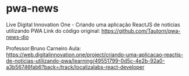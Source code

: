# pwa-news

Live Digital Innovation One - Criando uma aplicação ReactJS de notícias utilizando PWA
Link do código original: https://github.com/Tautorn/pwa-news-dio

Professor:Bruno Carneiro
Aula: https://web.digitalinnovation.one/project/criando-uma-aplicacao-reactjs-de-noticias-utilizando-pwa/learning/49551799-0d5c-4e2b-92a0-a3b56746fab6?back=/track/localizalabs-react-developer
